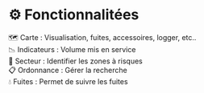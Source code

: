 
# ⚙️ Fonctionnalitées

 <div v-click class="py-2">🗺️ Carte : Visualisation, fuites, accessoires, logger, etc..</div>

 <div v-click class="py-2">📉 Indicateurs : Volume mis en service</div>
 
 <div v-click class="py-2">🚧 Secteur : Identifier les zones à risques</div>
 
 <div v-click class="py-2">📋 Ordonnance : Gérer la recherche </div>
 
 <div v-click class="py-2">💧 Fuites : Permet de suivre les fuites</div>

